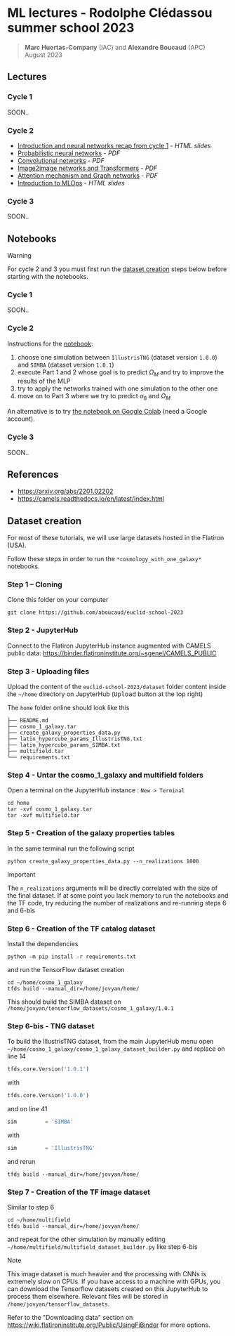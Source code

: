 # ML lectures - Rodolphe Clédassou summer school 2023

> **Marc Huertas-Company** (IAC) and **Alexandre Boucaud** (APC)  
> August 2023

## Lectures

### Cycle 1

SOON..

### Cycle 2

- [Introduction and neural networks recap from cycle 1](https://aboucaud.github.io/slides/2023/euclid-school-ml-cycle2) - _HTML slides_
- [Probabilistic neural networks](slides/cycle2_cours1_2023.pdf) - _PDF_
- [Convolutional networks](slides/cycle2_cours2a_2023.pdf) - _PDF_
- [Image2image networks and Transformers](slides/cycle2_cours2b_2023.pdf) - _PDF_
- [Attention mechanism and Graph networks](slides/cycle2_cours2c_2023.pdf) - _PDF_
- [Introduction to MLOps](https://aboucaud.github.io/slides/2023/euclid-school-mlops) - _HTML slides_

### Cycle 3

SOON..

## Notebooks

> [!WARNING]
> For cycle 2 and 3 you must first run the [dataset creation](#dataset-creation) steps below before starting with the notebooks.

### Cycle 1

SOON..

### Cycle 2

Instructions for the [notebook](notebooks/cycle2_cosmology_with_one_galaxy.ipynb):

1. choose one simulation between `IllustrisTNG` (dataset version `1.0.0`) and `SIMBA` (dataset version `1.0.1`)
2. execute Part 1 and 2 whose goal is to predict $\Omega_M$ and try to improve the results of the MLP
3. try to apply the networks trained with one simulation to the other one
4. move on to Part 3 where we try to predict $\sigma_8$ and $\Omega_M$

An alternative is to try [the notebook on Google Colab](https://colab.research.google.com/drive/14IVaCDcwd-EIhOMfGofRmtii5R75N0qN?usp=sharing) (need a Google account).

### Cycle 3

SOON..

## References

- https://arxiv.org/abs/2201.02202
- https://camels.readthedocs.io/en/latest/index.html

## Dataset creation

For most of these tutorials, we will use large datasets hosted in the Flatiron (USA).

Follow these steps in order to run the `*cosmology_with_one_galaxy*` notebooks.

### Step 1 – Cloning

Clone this folder on your computer

```shell
git clone https://github.com/aboucaud/euclid-school-2023
```

### Step 2 - JupyterHub

Connect to the Flatiron JupyterHub instance augmented with CAMELS public data: https://binder.flatironinstitute.org/~sgenel/CAMELS_PUBLIC

### Step 3 - Uploading files

Upload the content of the `euclid-school-2023/dataset` folder content inside the `~/home` directory on JupyterHub (<kbd>Upload</kbd> button at the top right)

The `home` folder online should look like this
```
├── README.md
├── cosmo_1_galaxy.tar
├── create_galaxy_properties_data.py
├── latin_hypercube_params_IllustrisTNG.txt
├── latin_hypercube_params_SIMBA.txt
├── multifield.tar
└── requirements.txt
```

### Step 4 - Untar the cosmo_1_galaxy and multifield folders

Open a terminal on the JupyterHub instance : `New > Terminal`

```shell
cd home
tar -xvf cosmo_1_galaxy.tar
tar -xvf multifield.tar
```

### Step 5 - Creation of the galaxy properties tables

In the same terminal run the following script

```shell
python create_galaxy_properties_data.py --n_realizations 1000
```

> [!IMPORTANT]
> The `n_realizations` arguments will be directly correlated with the size of the final dataset. If at some point you lack memory to run the notebooks and the TF code, try reducing the number of realizations and re-running steps 6 and 6-bis

### Step 6 - Creation of the TF catalog dataset

Install the dependencies

```shell
python -m pip install -r requirements.txt
```

and run the TensorFlow dataset creation

```shell
cd ~/home/cosmo_1_galaxy
tfds build --manual_dir=/home/jovyan/home/
```

This should build the SIMBA dataset on `/home/jovyan/tensorflow_datasets/cosmo_1_galaxy/1.0.1`

### Step 6-bis - TNG dataset

To build the IllustrisTNG dataset, from the main JupyterHub menu open `~/home/cosmo_1_galaxy/cosmo_1_galaxy_dataset_builder.py`
and replace on line 14

```python
tfds.core.Version('1.0.1')
```

with

```python
tfds.core.Version('1.0.0')
```

and on line 41

```python
sim         = 'SIMBA'
```

with

```python
sim         = 'IllustrisTNG' 
```

and rerun 

```shell
tfds build --manual_dir=/home/jovyan/home/
```

### Step 7 - Creation of the TF image dataset

Similar to step 6

```shell
cd ~/home/multifield
tfds build --manual_dir=/home/jovyan/home/
```

and repeat for the other simulation by manually editing `~/home/multifield/multifield_dataset_builder.py` like step 6-bis

> [!NOTE]
> This image dataset is much heavier and the processing with CNNs is extremely slow on CPUs. If you have access to a machine with GPUs, you can download the Tensorflow datasets created on this JupyterHub to process them elsewhere. Relevant files will be stored in `/home/jovyan/tensorflow_datasets`.  
> 
> Refer to the "Downloading data" section on https://wiki.flatironinstitute.org/Public/UsingFiBinder for more options.